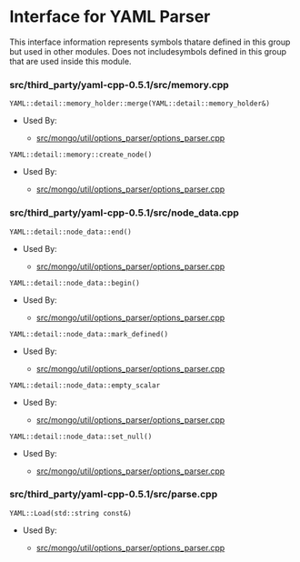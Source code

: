 
# Interface for YAML Parser
This interface information represents symbols thatare defined in this group but used in other modules.  Does not includesymbols defined in this group that are used inside this module.

### src/third\_party/yaml-cpp-0.5.1/src/memory.cpp

<div></div>

    YAML::detail::memory_holder::merge(YAML::detail::memory_holder&)

- Used By:

    - [src/mongo/util/options\_parser/options\_parser.cpp](../../../process\_management/startup\_initialization)

<div></div>

    YAML::detail::memory::create_node()

- Used By:

    - [src/mongo/util/options\_parser/options\_parser.cpp](../../../process\_management/startup\_initialization)

### src/third\_party/yaml-cpp-0.5.1/src/node\_data.cpp

<div></div>

    YAML::detail::node_data::end()

- Used By:

    - [src/mongo/util/options\_parser/options\_parser.cpp](../../../process\_management/startup\_initialization)

<div></div>

    YAML::detail::node_data::begin()

- Used By:

    - [src/mongo/util/options\_parser/options\_parser.cpp](../../../process\_management/startup\_initialization)

<div></div>

    YAML::detail::node_data::mark_defined()

- Used By:

    - [src/mongo/util/options\_parser/options\_parser.cpp](../../../process\_management/startup\_initialization)

<div></div>

    YAML::detail::node_data::empty_scalar

- Used By:

    - [src/mongo/util/options\_parser/options\_parser.cpp](../../../process\_management/startup\_initialization)

<div></div>

    YAML::detail::node_data::set_null()

- Used By:

    - [src/mongo/util/options\_parser/options\_parser.cpp](../../../process\_management/startup\_initialization)

### src/third\_party/yaml-cpp-0.5.1/src/parse.cpp

<div></div>

    YAML::Load(std::string const&)

- Used By:

    - [src/mongo/util/options\_parser/options\_parser.cpp](../../../process\_management/startup\_initialization)

